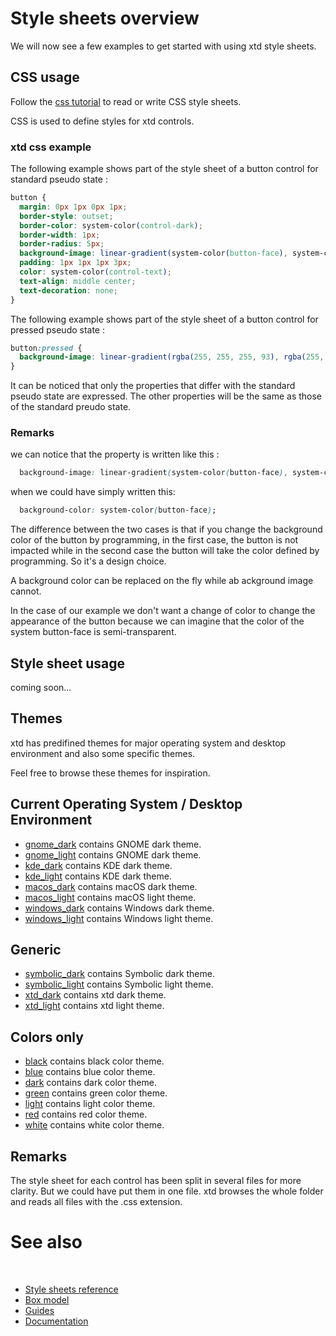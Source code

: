 # Style sheets overview

We will now see a few examples to get started with using xtd style sheets.

## CSS usage

Follow the [css tutorial](https://www.w3schools.com/css/default.asp) to read or write CSS style sheets.

CSS is used to define styles for xtd controls.

### xtd css example

The following example shows part of the style sheet of a button control for standard pseudo state :

```css
button {
  margin: 0px 1px 0px 1px;
  border-style: outset;
  border-color: system-color(control-dark);
  border-width: 1px;
  border-radius: 5px;
  background-image: linear-gradient(system-color(button-face), system-color(button-face));
  padding: 1px 1px 1px 3px;
  color: system-color(control-text);
  text-align: middle center;
  text-decoration: none;
}
```

The following example shows part of the style sheet of a button control for pressed pseudo state :

```css
button:pressed {
  background-image: linear-gradient(rgba(255, 255, 255, 93), rgba(255, 255, 255, 93));
}
```

It can be noticed that only the properties that differ with the standard pseudo state are expressed.
The other properties will be the same as those of the standard preudo state.

### Remarks

we can notice that the property is written like this :

```css
  background-image: linear-gradient(system-color(button-face), system-color(button-face));
```

when we could have simply written this:

```css
  background-color: system-color(button-face);
```

The difference between the two cases is that if you change the background color of the button by programming, in the first case, the button is not impacted while in the second case the button will take the color defined by programming.
 So it's a design choice.

A background color can be replaced on the fly while ab ackground image cannot.

In the case of our example we don't want a change of color to change the appearance of the button because we can imagine that the color of the system button-face is semi-transparent.

## Style sheet usage

coming soon...

## Themes

xtd has predifined themes for major operating system and desktop environment and also some specific themes.

Feel free to browse these themes for inspiration.

## Current Operating System / Desktop Environment

* [gnome_dark](https://github.com/gammasoft71/xtd/tree/master/themes/gnome_dark) contains GNOME dark theme.
* [gnome_light](https://github.com/gammasoft71/xtd/tree/master/themes/gnome_light) contains GNOME dark theme.
* [kde_dark](https://github.com/gammasoft71/xtd/tree/master/themes/kde_dark) contains KDE dark theme.
* [kde_light](https://github.com/gammasoft71/xtd/tree/master/themes/kde_light) contains KDE dark theme.
* [macos_dark](https://github.com/gammasoft71/xtd/tree/master/themes/macos_dark) contains macOS dark theme.
* [macos_light](https://github.com/gammasoft71/xtd/tree/master/themes/macos_dark) contains macOS light theme.
* [windows_dark](https://github.com/gammasoft71/xtd/tree/master/themes/windows_dark) contains Windows dark theme.
* [windows_light](https://github.com/gammasoft71/xtd/tree/master/themes/windows_light) contains Windows light theme.

## Generic

* [symbolic_dark](https://github.com/gammasoft71/xtd/tree/master/themes/symbolic_dark) contains Symbolic dark theme.
* [symbolic_light](https://github.com/gammasoft71/xtd/tree/master/themes/symbolic_light) contains Symbolic light theme.
* [xtd_dark](https://github.com/gammasoft71/xtd/tree/master/themes/xtd_dark) contains xtd dark theme.
* [xtd_light](https://github.com/gammasoft71/xtd/tree/master/themes/xtd_light) contains xtd light theme.

## Colors only

* [black](https://github.com/gammasoft71/xtd/tree/master/themes/black) contains black color theme.
* [blue](https://github.com/gammasoft71/xtd/tree/master/themes/blue) contains blue color theme.
* [dark](https://github.com/gammasoft71/xtd/tree/master/themes/dark) contains dark color theme.
* [green](https://github.com/gammasoft71/xtd/tree/master/themes/green) contains green color theme.
* [light](https://github.com/gammasoft71/xtd/tree/master/themes/light) contains light color theme.
* [red](https://github.com/gammasoft71/xtd/tree/master/themes/red) contains red color theme.
* [white](https://github.com/gammasoft71/xtd/tree/master/themes/white) contains white color theme.

## Remarks

The style sheet for each control has been split in several files for more clarity. But we could have put them in one file.
xtd browses the whole folder and reads all files with the .css extension.

# See also
​
* [Style sheets reference](/docs/documentation/guides/xtd.forms/style_sheets/style_sheets_reference)
* [Box model](/docs/documentation/guides/xtd.forms/style_sheets/style_sheets_box_model)
* [Guides](/docs/documentation/guides)
* [Documentation](/docs/documentation)
